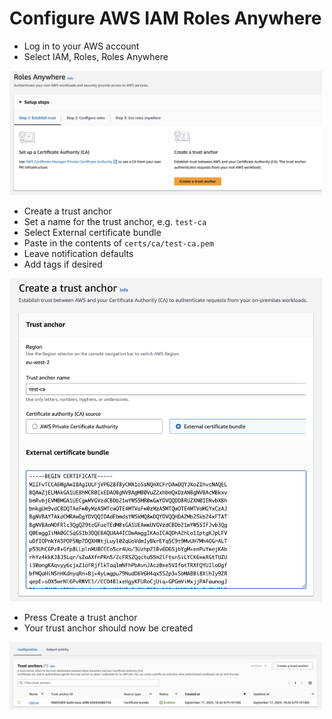 # Configure AWS IAM Roles Anywhere
* Log in to your AWS account
* Select IAM, Roles, Roles Anywhere

<kbd>
  <img src="images/setup.png" width="500">
</kbd>

* Create a trust anchor
* Set a name for the trust anchor, e.g. `test-ca`
* Select External certificate bundle
* Paste in the contents of `certs/ca/test-ca.pem`
* Leave notification defaults
* Add tags if desired

<kbd>
  <img src="images/create-trust-anchor.png" width="500">
</kbd>

* Press Create a trust anchor
* Your trust anchor should now be created

<kbd>
  <img src="images/trust-anchor.png" width="500">
</kbd>